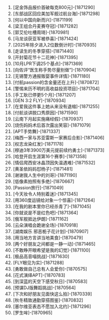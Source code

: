 
1. [足金饰品报价首破每克800元]-[1871290]
1. [东部战区回应美加军舰过航台海]-[1871298]
1. [何以中国向新而兴]-[1871199]
1. [梁王组合丹麦赛夺冠]-[1871282]
1. [郭艾伦吐槽周琦]-[1870981]
1. [马龙谈获亚军被恭喜]-[1871424]
1. [2025年除夕进入2位数倒计时]-[1870935]
1. [走读生的冬季穿搭]-[1871440]
1. [开封菊花节十二花神]-[1871395]
1. [10月LPR下调25个基点]-[1871369]
1. [向佐评“医生称手势尽量别做”]-[1870904]
1. [无锡警方通报贩婴事件详情]-[1871180]
1. [付航passion的含金量还在上升]-[1870872]
1. [警惕来历不明的高收益投资项目]-[1871704]
1. [手工耿已停更5个月]-[1871207]
1. [GEN 3:2 FLY]-[1870934]
1. [在爱我这件事上她从来没有退缩]-[1871255]
1. [付航谈讲脱口秀原因]-[1871590]
1. [云南下月起实施痛经假]-[1870937]
1. [烧伤妈妈术后首次露出笑容]-[1871079]
1. [APT手势舞]-[1871337]
1. [梅西一家与苏亚雷斯一家赛后合影]-[1871406]
1. [权志龙染红发]-[1871178]
1. [穆迪3年3900万美元提前续约勇士]-[1871373]
1. [哈登开启生涯第16个赛季]-[1871358]
1. [情侣爬西安冰晶顶因失温遇难]-[1871532]
1. [黄圣依妈妈怼杨子]-[1871481]
1. [谢谢我人生中的刘哥]-[1871190]
1. [低像素拍照有多绝]-[1870667]
1. [Passion旅行]-[1871049]
1. [今天妆令人特别着迷]-[1871345]
1. [用360度运镜给对象一个惊喜]-[1871264]
1. [在我的剧本里你已经杀青了]-[1871045]
1. [你就说是不是红色吧]-[1871364]
1. [俄军舰抵达伊朗]-[1871162]
1. [云朵演唱会跪谢全场]-[1870918]
1. [湖南娱乐 邪恶栀子花计划]-[1870907]
1. [用当地方言讲当地美食]-[1870479]
1. [两个好朋友之间都是一静一动]-[1871465]
1. [不敢睁开眼希望是我的幻觉]-[1871100]
1. [极品高音喵挑战]-[1871630]
1. [FLY眼见为实]-[1871288]
1. [勇敢做自己总有人会爱你]-[1870575]
1. [花式演绎APT]-[1870783]
1. [到深蓝的天空下感受秋日]-[1870583]
1. [预谋DJ版舞蹈挑战]-[1870564]
1. [下次和好朋友见面快这么拍]-[1870339]
1. [秋冬精致通勤穿搭图鉴]-[1870832]
1. [塞尔维亚表态不愿加入北约]-[1871296]
1. [罗生哞]-[1870965]